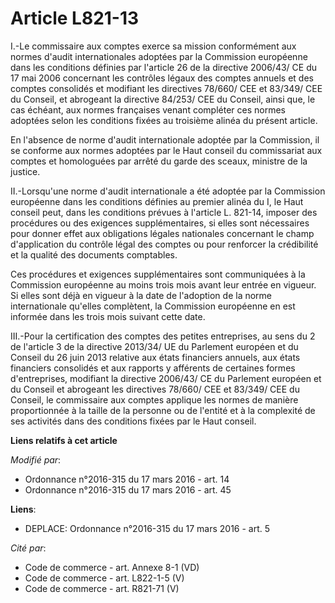 # Article L821-13

I.-Le commissaire aux comptes exerce sa mission conformément aux normes d'audit internationales adoptées par la Commission
européenne dans les conditions définies par l'article 26 de la directive 2006/43/ CE du 17 mai 2006 concernant les contrôles
légaux des comptes annuels et des comptes consolidés et modifiant les directives 78/660/ CEE et 83/349/ CEE du Conseil, et
abrogeant la directive 84/253/ CEE du Conseil, ainsi que, le cas échéant, aux normes françaises venant compléter ces normes
adoptées selon les conditions fixées au troisième alinéa du présent article. 

En l'absence de norme d'audit internationale adoptée par la Commission, il se conforme aux normes adoptées par le Haut
conseil du commissariat aux comptes et homologuées par arrêté du garde des sceaux, ministre de la justice. 

II.-Lorsqu'une norme d'audit internationale a été adoptée par la Commission européenne dans les conditions définies au
premier alinéa du I, le Haut conseil peut, dans les conditions prévues à l'article L. 821-14, imposer des procédures ou des
exigences supplémentaires, si elles sont nécessaires pour donner effet aux obligations légales nationales concernant le champ
d'application du contrôle légal des comptes ou pour renforcer la crédibilité et la qualité des documents comptables. 

Ces procédures et exigences supplémentaires sont communiquées à la Commission européenne au moins trois mois avant leur
entrée en vigueur. Si elles sont déjà en vigueur à la date de l'adoption de la norme internationale qu'elles complètent, la
Commission européenne en est informée dans les trois mois suivant cette date. 

III.-Pour la certification des comptes des petites entreprises, au sens du 2 de l'article 3 de la directive 2013/34/ UE du
Parlement européen et du Conseil du 26 juin 2013 relative aux états financiers annuels, aux états financiers consolidés et
aux rapports y afférents de certaines formes d'entreprises, modifiant la directive 2006/43/ CE du Parlement européen et du
Conseil et abrogeant les directives 78/660/ CEE et 83/349/ CEE du Conseil, le commissaire aux comptes applique les normes de
manière proportionnée à la taille de la personne ou de l'entité et à la complexité de ses activités dans des conditions
fixées par le Haut conseil.

**Liens relatifs à cet article**

_Modifié par_:

  - Ordonnance n°2016-315 du 17 mars 2016 - art. 14
  - Ordonnance n°2016-315 du 17 mars 2016 - art. 45

**Liens**:

  - DEPLACE: Ordonnance n°2016-315 du 17 mars 2016 - art. 5

_Cité par_:

  - Code de commerce - art. Annexe 8-1 (VD)
  - Code de commerce - art. L822-1-5 (V)
  - Code de commerce - art. R821-71 (V)
